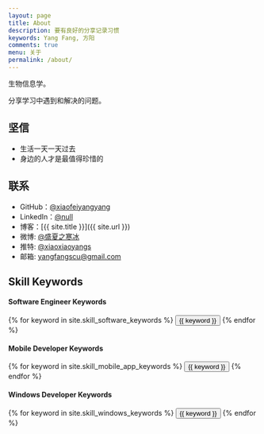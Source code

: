```yaml
---
layout: page
title: About
description: 要有良好的分享记录习惯
keywords: Yang Fang, 方阳
comments: true
menu: 关于
permalink: /about/
---
```


生物信息学。

分享学习中遇到和解决的问题。

## 坚信

* 生活一天一天过去
* 身边的人才是最值得珍惜的

## 联系

* GitHub：[@xiaofeiyangyang](https://github.com/xiaofeiyangyang)
* LinkedIn：[@null](null)
* 博客：[{{ site.title }}]({{ site.url }})
* 微博: [@盛夏之寒冰](http://weibo.com/2356685507/profile?topnav=1&wvr=6&is_all=1)
* 推特: [@xiaoxiaoyangs](https://twitter.com/xiaoxiaoyangs?edit=true) 
* 邮箱: [yangfangscu@gmail.com](null)

## Skill Keywords

#### Software Engineer Keywords
<div class="btn-inline">
    {% for keyword in site.skill_software_keywords %}
    <button class="btn btn-outline" type="button">{{ keyword }}</button>
    {% endfor %}
</div>

#### Mobile Developer Keywords
<div class="btn-inline">
    {% for keyword in site.skill_mobile_app_keywords %}
    <button class="btn btn-outline" type="button">{{ keyword }}</button>
    {% endfor %}
</div>

#### Windows Developer Keywords
<div class="btn-inline">
    {% for keyword in site.skill_windows_keywords %}
    <button class="btn btn-outline" type="button">{{ keyword }}</button>
    {% endfor %}
</div>
